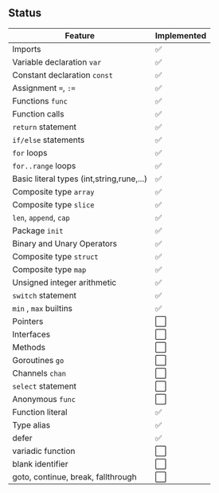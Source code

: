 ## Status

| Feature | Implemented |
|---|---|
| Imports | ✅ |
| Variable declaration `var` | ✅ |
| Constant declaration `const` | ✅ |
| Assignment `=`, `:=` | ✅ |
| Functions `func` | ✅ |
| Function calls | ✅ |
| `return` statement | ✅ |
| `if/else` statements | ✅ |
| `for` loops | ✅ |
| `for..range` loops | ✅ |
| Basic literal types (int,string,rune,...) | ✅ |
| Composite type `array` | ✅ |
| Composite type `slice` | ✅ |
| `len`, `append`, `cap` | ✅ |
| Package `init` | ✅ |
| Binary and Unary Operators | ✅ |
| Composite type `struct` | ✅ |
| Composite type `map` | ✅ |
| Unsigned integer arithmetic | ✅ |
| `switch` statement | ✅ |
| `min` , `max` builtins | ✅ |
| Pointers | ⬜ |
| Interfaces | ⬜ |
| Methods | ⬜ |
| Goroutines `go` | ⬜ |
| Channels `chan` | ⬜ |
| `select` statement | ⬜ |
| Anonymous `func` | ⬜ |
| Function literal | ✅ |
| Type alias | ✅ |
| defer | ✅ |
| variadic function | ⬜ |
| blank identifier | ⬜ |
| goto, continue, break, fallthrough | ⬜ |